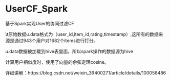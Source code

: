 # UserCF_Spark
<p>基于Spark实现User的协同过滤CF</p>
<p>\t原始数据u.data格式为（user_id,item_id,rating,timestamp）,这所有的数据来源是通过943个用户对1682个items进行打分。</p>
<p>    u.data数据被加载到hive表里面，所以spark操作的数据源为hive</p>
<p>    计算用户相似度时，使用了向量的余弦定理cosine。</p>
<p>详细讲解：https://blog.csdn.net/weixin_39400271/article/details/100058486</p>
